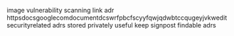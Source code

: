 image vulnerability scanning link adr httpsdocsgooglecomdocumentdcswrfpbcfscyyfqwjqdwbtccqugeyjvkwedit securityrelated adrs stored privately useful keep signpost findable adrs